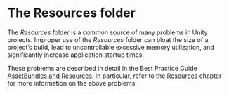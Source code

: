 # The Resources folder

The _Resources_ folder is a common source of many problems in Unity projects. Improper use of the _Resources_ folder can bloat the size of a project’s build, lead to uncontrollable excessive memory utilization, and significantly increase application startup times.

These problems are described in detail in the Best Practice Guide [AssetBundles and Resources](https://unity3d.com/learn/tutorials/topics/best-practices/guide-assetbundles-and-resources). In particular, refer to the [Resources](https://unity3d.com/learn/tutorials/topics/best-practices/resources-folder) chapter for more information on the above problems.

